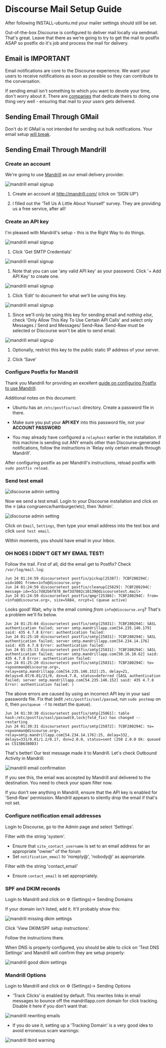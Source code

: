 # Discourse Mail Setup Guide

After following INSTALL-ubuntu.md your mailer settings should still be set.

Out-of-the-box Discourse is configured to deliver mail locally via sendmail.
That's great. Leave that there as we're going to try to get the mail to postfix
ASAP so postfix do it's job and process the mail for delivery.

## Email is IMPORTANT

Email notifications are core to the Discourse experience. We want your users to receive notifications as soon as possible so they can contribute to the conversation.

If sending email isn't something to which you want to devote your time, don't
worry about it. There are [companies](http://mandrill.com/) that dedicate
theirs to doing one thing very well - ensuring that mail to your users gets
delivered.

## Sending Email Through GMail

Don't do it! GMail is not intended for sending out bulk notifications. Your email setup [will break](http://webapps.stackexchange.com/q/44768/12456).

## Sending Email Through Mandrill

### Create an account
We're going to use [Mandrill](http://mandrill.com/) as our email delivery
provider.

![mandrill email signup](https://raw.github.com/discourse/discourse-docimages/master/email/email%20-%20mandrill%20signup.png)

1. Create an account at http://mandrill.com/ (click on 'SIGN UP')

1. I filled out the 'Tell Us A Little About Yourself' survey. They are
providing us a free service, after all!

### Create an API key
I'm pleased with Mandrill's setup - this is the Right Way to do things.

![mandrill email signup](https://raw.github.com/discourse/discourse-docimages/master/email/email%20-%20mandrill%20getsmtpcreds.png)

1. Click 'Get SMTP Credentials'

![mandrill email signup](https://raw.github.com/discourse/discourse-docimages/master/email/email%20-%20mandrill%20addapikey.png)

1. Note that you can use 'any valid API key' as your password. Click '+ Add API Key' to create one.

![mandrill email signup](https://raw.github.com/discourse/discourse-docimages/master/email/email%20-%20mandrill%20editapikey1.png)

1. Click 'Edit' to document for what we'll be using this key.

![mandrill email signup](https://raw.github.com/discourse/discourse-docimages/master/email/email%20-%20mandrill%20editapikey2.png)

1. Since we'll only be using this key for sending email and *nothing else*, check 'Only Allow This Key To Use Certain API Calls' and select only Messages / Send and Messages/ Send-Raw. Send-Raw must be selected or Discourse won't be able to send email.
 

![mandrill email signup](https://raw.github.com/discourse/discourse-docimages/master/email/email%20-%20mandrill%20editapikey3.png)

1. Optionally, restrict this key to the public static IP address of your server.

1. Click 'Save'

### Configure Postfix for Mandrill

Thank you Mandrill for providing an excellent [guide on configuring Postfix to use Mandrill](http://help.mandrill.com/entries/23060367-Can-I-configure-Postfix-to-send-through-Mandrill-).

Additional notes on this document:

* Ubuntu has an `/etc/postfix/sasl` directory. Create a password file in there.

* Make sure you put your **API KEY** into this password file, not your **ACCOUNT PASSWORD**

* You may already have configured a `relayhost` earlier in the installation. If this machine is sending out ANY emails other than Discourse-generated notifications, follow the instructions in 'Relay only certain emails through Mandrill'.

After configuring postfix as per Mandrill's instructions, reload postfix with `sudo postfix reload`.

### Send test email

![discourse admin setting](https://raw.github.com/discourse/discourse-docimages/master/email/email%20-%20discourse%20admin.png)

Now we send a test email. Login to your Discourse installation and click on the ≡ (aka congruence/hamburger/etc), then 'Admin'.

![discourse admin setting](https://raw.github.com/discourse/discourse-docimages/master/email/email%20-%20discourse%20emailtest.png)

Click on `Email`, `Settings`, then type your email address into the test box and click `send test email`.

Within moments, you should have email in your Inbox.

### OH NOES I DIDN'T GET MY EMAIL TEST!

Follow the trail. First of all, did the email get to Postfix? Check `/var/log/mail.log`:

    Jun 24 01:24:59 discoursetest postfix/pickup[25387]: 7CBF280294C: uid=1001 from=<info@discourse.org>
    Jun 24 01:24:59 discoursetest postfix/cleanup[25829]: 7CBF280294C: message-id=<51c7d82b6f878_8ef3d7802c10139@discoursetest.mail>
    Jun 24 01:24:59 discoursetest postfix/qmgr[25386]: 7CBF280294C: from=<info@discourse.org>, size=5884, nrcpt=1 (queue active)

Looks good! Wait, why is the email coming *from* `info@discourse.org`? That's a
problem we'll fix below.

    Jun 24 01:25:04 discoursetest postfix/smtp[25831]: 7CBF280294C: SASL authentication failed; server smtp.mandrillapp.com[54.235.146.179] said: 435 4.7.8 Error: authentication failed: 
    Jun 24 01:25:10 discoursetest postfix/smtp[25831]: 7CBF280294C: SASL authentication failed; server smtp.mandrillapp.com[54.234.14.176] said: 435 4.7.8 Error: authentication failed: 
    Jun 24 01:25:13 discoursetest postfix/smtp[25831]: 7CBF280294C: SASL authentication failed; server smtp.mandrillapp.com[50.16.10.62] said: 435 4.7.8 Error: authentication failed: 
    Jun 24 01:25:20 discoursetest postfix/smtp[25831]: 7CBF280294C: to=<spoonman@discourse.org>, relay=smtp.mandrillapp.com[54.235.146.152]:25, delay=21, delays=0.07/0.01/21/0, dsn=4.7.8, status=deferred (SASL authentication failed; server smtp.mandrillapp.com[54.235.146.152] said: 435 4.7.8 Error: authentication failed: )

The above errors are caused by using an incorrect API key in your sasl passwords file. Fix that (edit `/etc/postfix/sasl/passwd`, run `sudo postmap` on it, then `postqueue -f` to restart the queue).

    Jun 24 01:30:30 discoursetest postfix/smtp[25861]: table hash:/etc/postfix/sasl/passwd(0,lock|fold_fix) has changed -- restarting
    Jun 24 01:30:31 discoursetest postfix/smtp[25872]: 7CBF280294C: to=<spoonman@discourse.org>, relay=smtp.mandrillapp.com[54.234.14.176]:25, delay=332, delays=331/0.01/1.2/0.17, dsn=2.0.0, status=sent (250 2.0.0 Ok: queued as C515B6380D3)

That's better! Our test message made it to Mandrill. Let's check Outbound Activity in Mandrill:


![mandrill email confirmation](https://raw.github.com/discourse/discourse-docimages/master/email/email%20-%20mandrill%20emailconfirm.png)

If you see this, the email was accepted by Mandrill and delivered to the
destination. You need to check your spam filter now.

If you don't see anything in Mandrill, ensure that the API key is enabled for
'Send-Raw' permission. Mandrill appears to silently drop the email if that's
not set.

### Configure notification email addresses

Login to Discourse, go to the Admin page and select 'Settings'.

Filter with the string 'system'.

* Ensure that `site_contact_username` is set to an email address for an appropriate "owner" of the forum
* Set `notification_email` to 'noreply@', 'nobody@' as appropriate.

Filter with the string 'contact_email'

* Ensure `contact_email` is set appropriately.

### SPF and DKIM records

Login to Mandrill and click on ⚙ (Settings)-> Sending Domains

If your domain isn't listed, add it. It'll probably show this:

![mandrill missing dkim settings](https://raw.github.com/discourse/discourse-docimages/master/email/email%20-%20mandrill%20missingdkim.png)

Click 'View DKIM/SPF setup instructions'.

Follow the instructions there.

When DNS is properly configured, you should be able to click on 'Test DNS Settings' and Mandrill will confirm they are setup properly:

![mandrill good dkim settings](https://raw.github.com/discourse/discourse-docimages/master/email/email%20-%20mandrill%20gooddkim.png)

### Mandrill Options

Login to Mandrill and click on ⚙ (Settings)-> Sending Options

* 'Track Clicks' is enabled by default. This rewrites links in email messages to bounce off the mandrillapp.com domain for click tracking. Disable it here if you don't want that:

![mandrill rewriting emails](https://raw.github.com/discourse/discourse-docimages/master/email/email%20-%20mandrill%20rewriting.png)

* If you do use it, setting up a 'Tracking Domain' is a very good idea to avoid erroneous scam warnings:

![mandrill tbird warning](https://raw.github.com/discourse/discourse-docimages/master/email/email%20-%20mandrill%20tbirdwarning.png)
